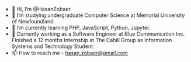 - 👋 Hi, I’m @HasanZobaer
- 👀 I’m studying undergraduate Computer Science at Memorial University of Newfoundland.
- 🌱 I’m currently learning PHP, JavaScript, Python, Jupyter.
- 💞️ Currently working as a Software Engineer at Blue Communication Inc. Finished a 12 months Internship at The Cahill Group as Information Systems and Technology Student.
- 📫 How to reach me - hasan.zobaer@gmail.com

<!---
HasanZobaer/HasanZobaer is a ✨ special ✨ repository because its `README.md` (this file) appears on your GitHub profile.
You can click the Preview link to take a look at your changes.
--->
